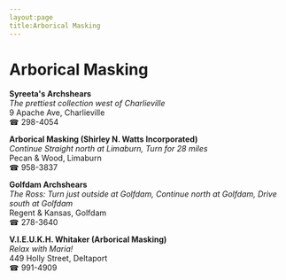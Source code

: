 ```yaml
---
layout:page
title:Arborical Masking
---
```

# Arborical Masking

**Syreeta's Archshears**  
_The prettiest collection west of Charlieville_  
9 Apache Ave, Charlieville  
☎ 298-4054



**Arborical Masking (Shirley N. Watts Incorporated)**  
_Continue Straight north at Limaburn, Turn for 28 miles_  
Pecan & Wood, Limaburn  
☎ 958-3837



**Golfdam Archshears**  
_The Ross: Turn just outside at Golfdam, Continue north at Golfdam, Drive south at Golfdam_  
Regent & Kansas, Golfdam  
☎ 278-3640



**V.I.E.U.K.H. Whitaker (Arborical Masking)**  
_Relax with Maria!_  
449 Holly Street, Deltaport  
☎ 991-4909



